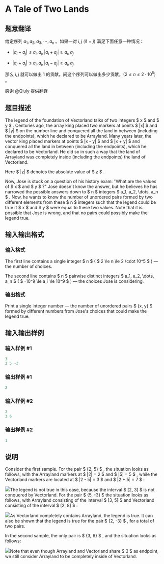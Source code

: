 # A Tale of Two Lands

## 题意翻译

给定序列 $a_1,a_2,a_3,\cdots,a_n$ 。如果一对 $i,j$ ($i!=j$) 满足下面任意一种情况：

- $|a_i-a_j|\leq a_i,a_j,|a_i+a_j|\geq a_i,a_j$

- $|a_i+a_j|\leq a_i,a_j,|a_i-a_j|\geq a_i,a_j$

那么 $i,j$ 就可以做出 $1$ 的贡献，问这个序列可以做出多少贡献。($2\leq n\leq 2\cdot10^5$) 。

感谢 @Qiuly 提供翻译

## 题目描述

The legend of the foundation of Vectorland talks of two integers $ x $ and $ y $ . Centuries ago, the array king placed two markers at points $ |x| $ and $ |y| $ on the number line and conquered all the land in between (including the endpoints), which he declared to be Arrayland. Many years later, the vector king placed markers at points $ |x - y| $ and $ |x + y| $ and conquered all the land in between (including the endpoints), which he declared to be Vectorland. He did so in such a way that the land of Arrayland was completely inside (including the endpoints) the land of Vectorland.

Here $ |z| $ denotes the absolute value of $ z $ .

Now, Jose is stuck on a question of his history exam: "What are the values of $ x $ and $ y $ ?" Jose doesn't know the answer, but he believes he has narrowed the possible answers down to $ n $ integers $ a_1, a_2, \dots, a_n $ . Now, he wants to know the number of unordered pairs formed by two different elements from these $ n $ integers such that the legend could be true if $ x $ and $ y $ were equal to these two values. Note that it is possible that Jose is wrong, and that no pairs could possibly make the legend true.

## 输入输出格式

### 输入格式

The first line contains a single integer $ n $ ( $ 2 \le n \le 2 \cdot 10^5 $ ) — the number of choices.

The second line contains $ n $ pairwise distinct integers $ a_1, a_2, \dots, a_n $ ( $ -10^9 \le a_i \le 10^9 $ ) — the choices Jose is considering.

### 输出格式

Print a single integer number — the number of unordered pairs $ \{x, y\} $ formed by different numbers from Jose's choices that could make the legend true.

## 输入输出样例

### 输入样例 #1

```cpp
3
2 5 -3

```
### 输出样例 #1

```cpp
2

```
### 输入样例 #2

```cpp
2
3 6

```
### 输出样例 #2

```cpp
1

```
## 说明

Consider the first sample. For the pair $ \{2, 5\} $ , the situation looks as follows, with the Arrayland markers at $ |2| = 2 $ and $ |5| = 5 $ , while the Vectorland markers are located at $ |2 - 5| = 3 $ and $ |2 + 5| = 7 $ :

![](https://cdn.luogu.com.cn/upload/vjudge_pic/CF1166C/49a110f22f2f955554c4787453bc1d910bd25e72.png)The legend is not true in this case, because the interval $ [2, 3] $ is not conquered by Vectorland. For the pair $ \{5, -3\} $ the situation looks as follows, with Arrayland consisting of the interval $ [3, 5] $ and Vectorland consisting of the interval $ [2, 8] $ :

![](https://cdn.luogu.com.cn/upload/vjudge_pic/CF1166C/764d6883589527503a65e13f965f521d456c3d05.png)As Vectorland completely contains Arrayland, the legend is true. It can also be shown that the legend is true for the pair $ \{2, -3\} $ , for a total of two pairs.

In the second sample, the only pair is $ \{3, 6\} $ , and the situation looks as follows:

![](https://cdn.luogu.com.cn/upload/vjudge_pic/CF1166C/18e49be72c9003e62671bf9e2781a2db66c67ab9.png)Note that even though Arrayland and Vectorland share $ 3 $ as endpoint, we still consider Arrayland to be completely inside of Vectorland.

